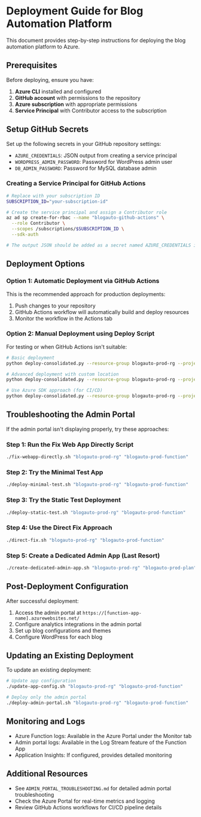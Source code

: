 # Deployment Guide for Blog Automation Platform

This document provides step-by-step instructions for deploying the blog automation platform to Azure.

## Prerequisites

Before deploying, ensure you have:

1. **Azure CLI** installed and configured
2. **GitHub account** with permissions to the repository
3. **Azure subscription** with appropriate permissions
4. **Service Principal** with Contributor access to the subscription

## Setup GitHub Secrets

Set up the following secrets in your GitHub repository settings:

- `AZURE_CREDENTIALS`: JSON output from creating a service principal
- `WORDPRESS_ADMIN_PASSWORD`: Password for WordPress admin user
- `DB_ADMIN_PASSWORD`: Password for MySQL database admin

### Creating a Service Principal for GitHub Actions

```bash
# Replace with your subscription ID
SUBSCRIPTION_ID="your-subscription-id"

# Create the service principal and assign a Contributor role
az ad sp create-for-rbac --name "blogauto-github-actions" \
  --role Contributor \
  --scopes /subscriptions/$SUBSCRIPTION_ID \
  --sdk-auth

# The output JSON should be added as a secret named AZURE_CREDENTIALS in GitHub
```

## Deployment Options

### Option 1: Automatic Deployment via GitHub Actions

This is the recommended approach for production deployments:

1. Push changes to your repository
2. GitHub Actions workflow will automatically build and deploy resources
3. Monitor the workflow in the Actions tab

### Option 2: Manual Deployment using Deploy Script

For testing or when GitHub Actions isn't suitable:

```bash
# Basic deployment
python deploy-consolidated.py --resource-group blogauto-prod-rg --project-name blogauto --environment prod

# Advanced deployment with custom location
python deploy-consolidated.py --resource-group blogauto-prod-rg --project-name blogauto --environment prod --location westus

# Use Azure SDK approach (for CI/CD)
python deploy-consolidated.py --resource-group blogauto-prod-rg --project-name blogauto --environment prod --use-azure-sdk
```

## Troubleshooting the Admin Portal

If the admin portal isn't displaying properly, try these approaches:

### Step 1: Run the Fix Web App Directly Script

```bash
./fix-webapp-directly.sh "blogauto-prod-rg" "blogauto-prod-function"
```

### Step 2: Try the Minimal Test App

```bash
./deploy-minimal-test.sh "blogauto-prod-rg" "blogauto-prod-function"
```

### Step 3: Try the Static Test Deployment

```bash
./deploy-static-test.sh "blogauto-prod-rg" "blogauto-prod-function"
```

### Step 4: Use the Direct Fix Approach

```bash
./direct-fix.sh "blogauto-prod-rg" "blogauto-prod-function"
```

### Step 5: Create a Dedicated Admin App (Last Resort)

```bash
./create-dedicated-admin-app.sh "blogauto-prod-rg" "blogauto-prod-plan" "blogauto-prod-admin"
```

## Post-Deployment Configuration

After successful deployment:

1. Access the admin portal at `https://[function-app-name].azurewebsites.net/`
2. Configure analytics integrations in the admin portal
3. Set up blog configurations and themes
4. Configure WordPress for each blog

## Updating an Existing Deployment

To update an existing deployment:

```bash
# Update app configuration
./update-app-config.sh "blogauto-prod-rg" "blogauto-prod-function"

# Deploy only the admin portal
./deploy-admin-portal.sh "blogauto-prod-rg" "blogauto-prod-function"
```

## Monitoring and Logs

- Azure Function logs: Available in the Azure Portal under the Monitor tab
- Admin portal logs: Available in the Log Stream feature of the Function App
- Application Insights: If configured, provides detailed monitoring

## Additional Resources

- See `ADMIN_PORTAL_TROUBLESHOOTING.md` for detailed admin portal troubleshooting
- Check the Azure Portal for real-time metrics and logging
- Review GitHub Actions workflows for CI/CD pipeline details
